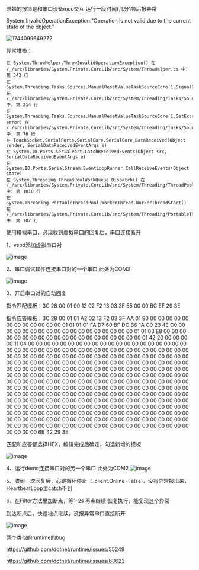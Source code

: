 原始的报错是和串口设备mcu交互 运行一段时间(几分钟)后报异常

System.InvalidOperationException:“Operation is not valid due to the current state of the object.”

![1744099649272](https://github.com/user-attachments/assets/1a76dcbf-6b8f-4613-9276-6b33b7e94800)

异常堆栈：
```
在 System.ThrowHelper.ThrowInvalidOperationException() 在 /_/src/libraries/System.Private.CoreLib/src/System/ThrowHelper.cs 中: 第 343 行
在 System.Threading.Tasks.Sources.ManualResetValueTaskSourceCore`1.SignalCompletion() 在 /_/src/libraries/System.Private.CoreLib/src/System/Threading/Tasks/Sources/ManualResetValueTaskSourceCore.cs 中: 第 214 行
在 System.Threading.Tasks.Sources.ManualResetValueTaskSourceCore`1.SetException(Exception error) 在 /_/src/libraries/System.Private.CoreLib/src/System/Threading/Tasks/Sources/ManualResetValueTaskSourceCore.cs 中: 第 76 行
在 TouchSocket.SerialPorts.SerialCore.SerialCore_DataReceived(Object sender, SerialDataReceivedEventArgs e)
在 System.IO.Ports.SerialPort.CatchReceivedEvents(Object src, SerialDataReceivedEventArgs e)
在 System.IO.Ports.SerialStream.EventLoopRunner.CallReceiveEvents(Object state)
在 System.Threading.ThreadPoolWorkQueue.Dispatch() 在 /_/src/libraries/System.Private.CoreLib/src/System/Threading/ThreadPoolWorkQueue.cs 中: 第 1010 行
在 System.Threading.PortableThreadPool.WorkerThread.WorkerThreadStart() 在 /_/src/libraries/System.Private.CoreLib/src/System/Threading/PortableThreadPool.WorkerThread.NonBrowser.cs 中: 第 102 行
```

使用模拟串口，必现收到虚拟串口的回复后，串口连接断开

1、vspd添加虚拟串口对

![image](https://github.com/user-attachments/assets/62f757a8-8f6e-488e-9c56-bef6ceb05050)

2、串口调试软件连接串口对的一个串口 此处为COM3

![image](https://github.com/user-attachments/assets/ae72a679-d6b5-4eeb-afcb-b680ec19e96a)

3、开启串口对的自动回复

指令匹配模板：3C 28 00 01 00 12 02 F2 13 03 3F 55 00 00 BC EF 29 3E 

指令应答模板：3C 28 00 01 01 A2 02 13 F2 03 3F AA 01 90 00 00 00 00 00 00 00 00 00 00 00 00 01 01 01 C1 FA D7 60 BF DC B6 1A C0 23 4E C0 00 00 00 00 00 00 00 00 00 00 00 00 00 00 00 00 00 01 01 03 E8 00 00 00 00 00 00 00 00 00 00 00 00 00 00 00 00 00 00 00 00 01 42 20 00 00 00 00 11 04 00 00 00 00 00 00 00 00 00 00 00 00 00 00 00 00 00 00 00 00 00 00 00 00 00 00 00 00 00 00 00 00 00 00 00 00 00 00 00 00 00 00 00 00 00 00 00 00 00 00 00 00 00 00 00 00 00 00 00 00 00 00 00 00 00 00 00 00 00 00 00 00 00 00 00 00 00 00 00 00 00 00 00 00 00 00 00 00 00 00 00 00 00 00 00 00 00 00 00 00 00 00 00 00 00 00 00 00 00 00 00 00 00 00 00 00 00 00 00 00 00 00 00 00 00 00 00 00 00 00 00 00 00 00 00 00 00 00 00 00 00 00 00 00 00 00 00 00 00 00 00 00 00 00 00 00 00 00 00 00 00 00 00 00 00 00 00 00 00 00 00 00 00 00 00 00 00 00 00 00 00 00 00 00 00 00 00 00 00 00 00 00 00 00 00 00 00 00 00 00 00 00 00 00 00 00 00 00 00 00 00 00 00 00 00 00 00 00 00 00 00 00 00 00 00 00 00 00 00 00 00 00 00 00 00 00 00 00 00 00 00 00 00 00 00 00 00 00 00 00 00 00 00 00 00 00 00 00 00 00 00 00 00 00 00 00 00 00 00 00 00 00 00 00 00 00 00 00 00 00 00 00 00 00 00 00 00 00 00 00 00 00 00 00 00 00 00 00 00 00 00 00 00 00 00 00 00 00 00 00 00 00 00 00 00 00 00 00 00 00 00 00 00 6B 42 29 3E 

匹配和应答都选择HEX，编辑完成后确定，勾选新增的模板

![image](https://github.com/user-attachments/assets/e4f9651b-f12f-46cc-bc27-45b08555ec18)

4、运行demo连接串口对的另一个串口 此处为COM2
![image](https://github.com/user-attachments/assets/582839d5-60e7-4f81-9f7d-355231dcfdb3)

5、收到一次回复后，心跳循环停止（_client.Online=False)，没有异常报出来，HeartbeatLoop里catch不到

6、在Filter方法里加断点，等1-2s 再点继续 恢复执行，能复现这个异常

到达断点后，快速地点继续，没报异常串口直接断开

![image](https://github.com/user-attachments/assets/665e451d-3582-45ed-ae6c-f86b52b05d69)


两个类似的runtime的bug

https://github.com/dotnet/runtime/issues/55249

https://github.com/dotnet/runtime/issues/68623
